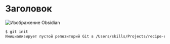 # Заголовок

![Изображение Obsidian](https://obsidian.md/images/banner.png)

```markdown
$ git init
Инициализирует пустой репозиторий Git в /Users/skills/Projects/recipe-repository/.git/
```
